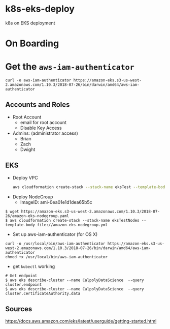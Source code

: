 # k8s-eks-deploy
k8s on EKS deployment

# On Boarding

# Get the `aws-iam-authenticator`
```
curl -o aws-iam-authenticator https://amazon-eks.s3-us-west-2.amazonaws.com/1.10.3/2018-07-26/bin/darwin/amd64/aws-iam-authenticator
```

## Accounts and Roles

- Root Account
  - email for root account
  - Disable Key Access
- Admins: (administrator access)
  - Brian
  - Zach
  - Dwight

## EKS

- Deploy VPC
  ```bash
  aws cloudformation create-stack --stack-name eksTest --template-body file://cluster.yml --capabilities CAPABILITY_NAMED_IAM
  ```
- Deploy NodeGroup
  - ImageID: ami-0ea01e1d1dea65b5c
```
$ wget https://amazon-eks.s3-us-west-2.amazonaws.com/1.10.3/2018-07-26/amazon-eks-nodegroup.yaml
$ aws cloudformation create-stack --stack-name eksTestNodes --template-body file://amazon-eks-nodegroup.yml
```
- Set up aws-iam-authenticator (for OS X)
```
curl -o /usr/local/bin/aws-iam-authenticator https://amazon-eks.s3-us-west-2.amazonaws.com/1.10.3/2018-07-26/bin/darwin/amd64/aws-iam-authenticator
chmod +x /usr/local/bin/aws-iam-authenticator
```
- get `kubectl` working
```
# Get endpoint
$ aws eks describe-cluster --name CalpolyDataScience  --query cluster.endpoint
$ aws eks describe-cluster --name CalpolyDataScience  --query cluster.certificateAuthority.data
```

## Sources
https://docs.aws.amazon.com/eks/latest/userguide/getting-started.html